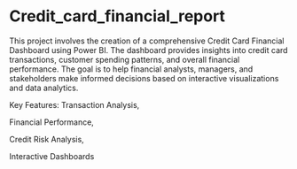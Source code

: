 # Credit_card_financial_report
This project involves the creation of a comprehensive Credit Card Financial Dashboard using Power BI. The dashboard provides insights into credit card transactions, customer spending patterns, and overall financial performance. The goal is to help financial analysts, managers, and stakeholders make informed decisions based on interactive visualizations and data analytics.



Key Features:
Transaction Analysis,

Financial Performance,

Credit Risk Analysis,

Interactive Dashboards


